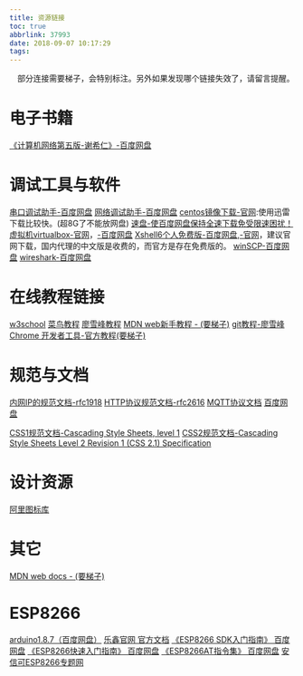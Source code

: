 ```yaml
---
title: 资源链接
toc: true
abbrlink: 37993
date: 2018-09-07 10:17:29
tags:
---
```

&emsp;部分连接需要梯子，会特别标注。另外如果发现哪个链接失效了，请留言提醒。

# 电子书籍
[《计算机网络第五版-谢希仁》-百度网盘](https://pan.baidu.com/s/1MCiXSAIv0hPSqwf_gWcHGw)

# 调试工具与软件
[串口调试助手-百度网盘](https://pan.baidu.com/s/1QgH-unONq6MN5WTlgrsFZQ)
[网络调试助手-百度网盘](https://pan.baidu.com/s/1XBpeUK9QcA0r90yZkIe6fg)
[centos镜像下载-官网](https://www.centos.org/download/):使用迅雷下载比较快。(超8G了不能放网盘)
[速盘-使百度网盘保持全速下载免受限速困扰！](https://www.speedpan.com/)
[虚拟机virtualbox-官网](https://www.virtualbox.org/)，[-百度网盘](https://pan.baidu.com/s/1vCcrdepimiI9Pu3A7Zo3rw)
[Xshell6个人免费版-百度网盘](https://pan.baidu.com/s/1qE8JSm6eP0uwyUmTjBiH7Q),[-官网](https://www.netsarang.com/products/xsh_overview.html)，建议官网下载，国内代理的中文版是收费的，而官方是存在免费版的。
[winSCP-百度网盘](https://pan.baidu.com/s/1bsHQpNCJ6CrCkucu-5pitQ)
[wireshark-百度网盘](https://pan.baidu.com/s/17TVX8fxuVopEGAo6sf90Lg)

# 在线教程链接
[w3school](http://www.w3school.com.cn/html/index.asp)
[菜鸟教程](http://www.runoob.com/js/js-tutorial.html)
[廖雪峰教程](https://www.liaoxuefeng.com/wiki/001434446689867b27157e896e74d51a89c25cc8b43bdb3000)
[MDN web新手教程 - (要梯子)](https://developer.mozilla.org/zh-CN/docs/Web/Tutorials)
[git教程-廖雪峰](https://www.liaoxuefeng.com/wiki/0013739516305929606dd18361248578c67b8067c8c017b000)
[Chrome 开发者工具-官方教程(要梯子)](https://developers.google.com/web/tools/chrome-devtools/?hl=zh-cn)

# 规范与文档 
[内网IP的规范文档-rfc1918](https://tools.ietf.org/html/rfc1918)
[HTTP协议规范文档-rfc2616](https://tools.ietf.org/html/rfc2616)
[MQTT协议文档](http://mqtt.org/documentation) [百度网盘](https://pan.baidu.com/s/1FwMH3IzOHg9fe7tfIIkyIA)

[CSS1规范文档-Cascading Style Sheets, level 1](https://www.w3.org/TR/CSS1/)
[CSS2规范文档-Cascading Style Sheets Level 2 Revision 1 (CSS 2.1) Specification](https://www.w3.org/TR/CSS2/)


# 设计资源
[阿里图标库](http://iconfont.cn)

# 其它
[MDN web docs - (要梯子)](https://developer.mozilla.org)

# ESP8266
[arduino1.8.7（百度网盘）](https://pan.baidu.com/s/1E6wDSEYoeDoAm9GhUGwdaw)
[乐鑫官网 官方文档](https://www.espressif.com/zh-hans/support/download/documents)
[《ESP8266 SDK入门指南》 百度网盘](https://pan.baidu.com/s/1P04frkLaR2VCuIg3swHwSA) 
[《ESP8266快速入门指南》 百度网盘](https://pan.baidu.com/s/1tuI0XlWQzzLsRyCWmSCwog)
[《ESP8266AT指令集》 百度网盘](https://pan.baidu.com/s/1JG2PGBkWu4Ywc3dkYnvThw)
[安信可ESP8266专题网](http://wiki.ai-thinker.com/esp8266/)